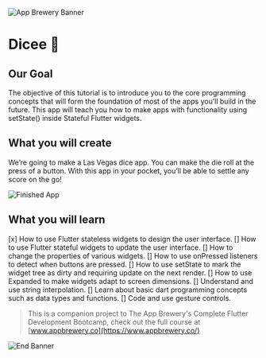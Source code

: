 ![App Brewery Banner](https://github.com/londonappbrewery/Images/blob/master/AppBreweryBanner.png)


# Dicee 🎲

## Our Goal

The objective of this tutorial is to introduce you to the core programming concepts that will form the foundation of most of the apps you’ll build in the future. This app will teach you how to make apps with functionality using setState() inside Stateful Flutter widgets.


## What you will create

We’re going to make a Las Vegas dice app. You can make the die roll at the press of a button. With this app in your pocket, you’ll be able to settle any score on the go!

![Finished App](https://github.com/londonappbrewery/Images/blob/master/dicee-demo.gif)

## What you will learn

[x] How to use Flutter stateless widgets to design the user interface.
[] How to use Flutter stateful widgets to update the user interface.
[] How to change the properties of various widgets.
[] How to use onPressed listeners to detect when buttons are pressed.
[] How to use setState to mark the widget tree as dirty and requiring update on the next render.
[] How to use Expanded to make widgets adapt to screen dimensions.
[] Understand and use string interpolation.
[] Learn about basic dart programming concepts such as data types and functions.
[] Code and use gesture controls.

>This is a companion project to The App Brewery's Complete Flutter Development Bootcamp, check out the full course at [www.appbrewery.co](https://www.appbrewery.co/)

![End Banner](https://github.com/londonappbrewery/Images/blob/master/readme-end-banner.png)
